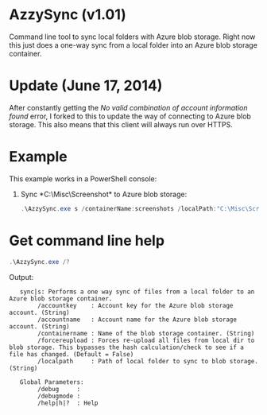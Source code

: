 AzzySync (v1.01)
========

Command line tool to sync local folders with Azure blob storage. Right now this just does a one-way sync from a local folder into an Azure blob storage container.

Update (June 17, 2014)
========

After constantly getting the *No valid combination of account information found* error, I forked to this to update the way of connecting to Azure blob storage. This also means that this client will always run over HTTPS.

Example
========

This example works in a PowerShell console:

 1. Sync *C:\Misc\Screenshot\* to Azure blob storage: 
    
    ```PowerShell
    .\AzzySync.exe s /containerName:screenshots /localPath:"C:\Misc\Screenshot\" /accountname:"YOUR_STORAGE_ACCOUNT_NAME" /accountkey:"YOUR_STORAGE_ACCOUNT_KEY"
    ```

Get command line help
========
```PowerShell
.\AzzySync.exe /?
```

Output: 
```
   sync|s: Performs a one way sync of files from a local folder to an Azure blob storage container.
        /accountkey    : Account key for the Azure blob storage account. (String)
        /accountname   : Account name for the Azure blob storage account. (String)
        /containername : Name of the blob storage container. (String)
        /forcereupload : Forces re-upload all files from local dir to blob storage. This bypasses the hash calculation/check to see if a file has changed. (Default = False)
        /localpath     : Path of local folder to sync to blob storage. (String)

   Global Parameters:
        /debug     :
        /debugmode :
        /help|h|?  : Help
```